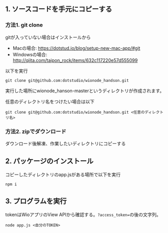 ## 1. ソースコードを手元にコピーする
### 方法1. git clone
gitが入っていない場合はインストールから

- Macの場合: https://dotstud.io/blog/setup-new-mac-app/#git
- Windowsの場合: http://qiita.com/taipon_rock/items/632c117220e57d555099

以下を実行
```
git clone git@github.com:dotstudio/wionode_handson.git
```
実行した場所にwionode_hanson-masterというディレクトリが作成されます。

任意のディレクトリ名をつけたい場合は以下
```
git clone git@github.com:dotstudio/wionode_handson.git <任意のディレクトリ名>
```

### 方法2. zipでダウンロード
ダウンロード後解凍、作業したいディレクトリにコピーする

## 2. パッケージのインストール
コピーしたディレクトリのapp.jsがある場所で以下を実行
```
npm i
```

## 3. プログラムを実行
tokenはWioアプリのView APIから確認する。`?access_token=`の後の文字列。
```
node app.js <自分のTOKEN>
```
